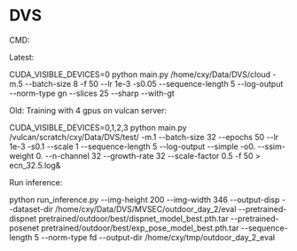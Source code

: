 # DVS

CMD:

Latest:  

CUDA_VISIBLE_DEVICES=0 python main.py  /home/cxy/Data/DVS/cloud -m.5 --batch-size 8 -f 50 --lr 1e-3  -s0.05  --sequence-length 5  --log-output --norm-type gn --slices 25 --sharp --with-gt

Old:
Training with 4 gpus on vulcan server:

CUDA_VISIBLE_DEVICES=0,1,2,3 python main.py /vulcan/scratch/cxy/Data/DVS/test/ -m.1 --batch-size 32 --epochs 50 --lr 1e-3 -s0.1 --scale 1 --sequence-length 5 --log-output --simple -o0. --ssim-weight 0. --n-channel 32 --growth-rate 32 --scale-factor 0.5 -f 50  > ecn_32.5.log&

Run inference:

python run_inference.py --img-height 200 --img-width 346 --output-disp --dataset-dir /home/cxy/Data/DVS/MVSEC/outdoor_day_2/eval --pretrained-dispnet pretrained/outdoor/best/dispnet_model_best.pth.tar --pretrained-posenet pretrained/outdoor/best/exp_pose_model_best.pth.tar  --sequence-length 5 --norm-type fd --output-dir /home/cxy/tmp/outdoor_day_2_eval
